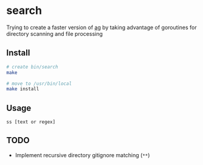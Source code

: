 # search

Trying to create a faster version of [ag](https://github.com/ggreer/the_silver_searcher) by taking advantage of goroutines for directory scanning and file processing

## Install
```bash
# create bin/search
make

# move to /usr/bin/local
make install
```

## Usage
```
ss [text or regex]
```

## TODO
- Implement recursive directory gitignore matching (`**`)
